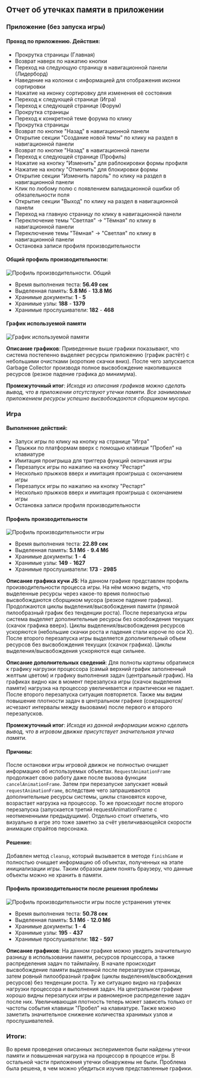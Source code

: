 ## Отчет об утечках памяти в приложении

### Приложение (без запуска игры)

#### Проход по приложению. Действия:
* Прокрутка страницы (Главная)
* Возврат наверх по нажатию кнопки
* Переход на следующую страницу в навигационной панели (Лидерборд)
* Наведение на колонки с информацией для отображения иконки сортировки
* Нажатие на иконку сортировку для изменения её состояния
* Переход к следующей странице (Игра)
* Переход к следующей странице (Форум)
* Прокрутка страницы
* Переход к конкретной теме форума по клику
* Прокрутка страницы
* Возврат по кнопке "Назад" в навигационной панели
* Открытие секции "Создание новой темы" по клику на раздел в навигационной панели
* Возврат по кнопке "Назад" в навигационной панели
* Переход к следующей странице (Профиль)
* Нажатие на кнопку "Изменить" для раблокировки формы профиля
* Нажатие на кнопку "Отменить" для блокировки формы
* Открытие секции "Изменить пароль" по клику на раздел в навигационной панели
* Клик по любому полю с появлением валидационной ошибки об обязательности поля
* Открытие секции "Выход" по клику на раздел в навигационной панели
* Переход на главную страницу по клику в навигационной панели
* Переключение темы "Светлая" -> "Тёмная" по клику в навигационной панели
* Переключение темы "Тёмная" -> "Светлая" по клику в навигационной панели
* Остановка записи профиля производительности
   
#### Общий профиль производительности:
![Профиль производительности. Общий](images/perfomance_profile_main.png)

* Время выполнения теста: **56.49 сек**
* Выделенная память: **5.8 Мб** - **13.8 Мб**
* Хранимые документы: **1** - **5**
* Хранимые узлы: **188** - **1379**
* Хранимые прослушиватели: **182** - **468**

#### График используемой памяти
![График используемой памяти](images/perfomance_profile_memory.png)

**Описание графиков**: Приведенные выше графики показывают, что система постепенно выделяет ресурсы приложению (график растёт) с небольшими очистками (короткие скачки вниз). После чего запускается Garbage Collector производя полное высвобождение накопившихся ресурсов (резкое падение графика до минимума).

**Промежуточный итог**: _Исходя из описания графиков можно сделать вывод, что в приложении отсутствуют утечки памяти. Все занимаемые приложением ресурсы успешно высвобождаются сборщиком мусора._

### Игра

#### Выполнение действий:
* Запуск игры по клику на кнопку на странице "Игра"
* Прыжки по платформам вверх с помощью клавиши "Пробел" на клавиатуре
* Имитация проигрыша для триггера функций окончания игры
* Перезапуск игры по нажатию на кнопку "Рестарт"
* Несколько прыжков вверх и имитация проигрыша с окончанием игры
* Перезапуск игры по нажатию на кнопку "Рестарт"
* Несколько прыжков вверх и имитация проигрыша с окончанием игры
* Остановка записи профиля производительности

#### Профиль производительности
![Профиль производительности игры](images/perfomance_profile_game_leaks.png)

* Время выполнения теста: **22.89 сек**
* Выделенная память: **5.1 Мб** - **9.4 Мб**
* Хранимые документы: **1** - **4**
* Хранимые узлы: **149** - **1627**
* Хранимые прослушиватели: **173** - **2985**

**Описание графика кучи JS**: На данном графике представлен профиль производительности процесса игры. На нём можно видеть, что выделенные ресурсы через какое-то время полностью высвобождаются сборщиком мусора (резкое падение графика). Продолжаются циклы выделения/высвобождения памяти (прямой пилообразный график без тенденции роста). После перезапуска игры система выделяет дополнительные ресурсы без освобождения текущих (скачок графика вверх). Циклы выделения/высвобождения ресурсов ускоряются (небольшие скачки роста и падения стали короче по оси X). После второго перезапуска игры выделяется дополнительный объем ресурсов без высвобождения текущих (скачок графика). Циклы выделения/высвобождения ускоряются еще сильнее.

**Описание дополнительных сведений**: Для полноты картины обратимся к графику нагрузки процессора (самый верхний график заполненный желтым цветом) и графику выполнения задач (центральный график). На графиках видно как в момент перезапуска игры (скачок выделения памяти) нагрузка на процессор увеличивается и практически не падает. После второго перезапуска ситуация повторяется. Также мы видим повышение плотности задач в центральном графике (сокращаются/исчезают интервалы между вызовами) после первого и второго перезапусков.

**Промежуточный итог**: _Исходя из данной информации можно сделать вывод, что в игровом движке присутствует значительная утечка памяти._

#### Причины:
После остановки игры игровой движок не полностью очищает информацию об используемых объектах. `RequestAnimationFrame` продолжает свою работу даже после вызова функции `cancelAnimationFrame`. Затем при перезапуске запускает новый `requestAnimationFrame`, вследствие чего запрашиваются дополнительные ресурсы системы, циклы становятся короче, возрастает нагрузка на процессор. То же происходит после второго перезапуска (запускается третий requestAnimationFrame с неотмененными предыдущими). Отдельно стоит отметить, что визуально в игре это тоже заметно за счёт увеличивающейся скорости анимации спрайтов персонажа.

#### Решение:
Добавлен метод `cleanup`, который вызывается в методе `finishGame` и полностью очищает информацию об объектах, полученных на этапе инициализации игры. Таким образом даем понять браузеру, что данные объекты можно не хранить в памяти.

#### Профиль производительности после решения проблемы
![Профиль производительности игры после устранения утечек](images/perfomance_profile_game_leaks_resolved.png)

* Время выполнения теста: **50.78 сек**
* Выделенная память: **5.1 Мб** - **12.0 Мб**
* Хранимые документы: **1** - **4**
* Хранимые узлы: **195** - **437**
* Хранимые прослушиватели: **182** - **597**

**Описание графиков**: На данном графике можно увидеть значительную разницу в использовании памяти, ресурсов процессора, а также распределения задач по таймлайну. В начале происходит высвобождение памяти выделенной после перезагрузки страницы, затем ровный пилообразный график (циклы выделения/высвобождения ресурсов) без тенденции роста. Ту же ситуацию видно на графиках нагрузки процессора и выполнения задач. На центральном графике хорошо видны перезапуски игры и равномерное распределение задач после них. Увеличивающая плотность теперь может зависеть только от частоты события клавиши "Пробел" на клавиатуре. Также можно заметить значительное снижение количества хранимых узлов и прослушивателей.

### Итоги: 
Во время проведения описанных экспериментов были найдены утечки памяти и повышенная нагрузка на процессор в процессе игры. В остальной части приложения утечки обнаружены не были. Проблема была решена, в чем можно убедиться изучив представленные графики.
